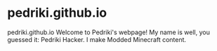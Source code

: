 # pedriki.github.io
pedriki.github.io
Welcome to Pedriki's webpage!
My name is well, you guessed it: Pedriki Hacker. I make Modded Minecraft content.
